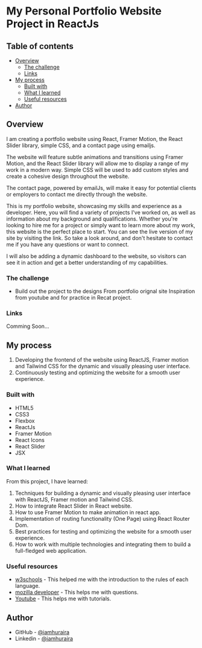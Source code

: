 # My Personal Portfolio Website Project in ReactJs


## Table of contents

- [Overview](#overview)
  - [The challenge](#the-challenge)
  - [Links](#links)
- [My process](#my-process)
  - [Built with](#built-with)
  - [What I learned](#what-i-learned)
  - [Useful resources](#useful-resources)
- [Author](#author)

## Overview

I am creating a portfolio website using React, Framer Motion, the React Slider library, simple CSS, and a contact page using emailjs.

The website will feature subtle animations and transitions using Framer Motion, and the React Slider library will allow me to display a range of my work in a modern way. Simple CSS will be used to add custom styles and create a cohesive design throughout the website.

The contact page, powered by emailJs, will make it easy for potential clients or employers to contact me directly through the website.

This is my portfolio website, showcasing my skills and experience as a developer. Here, you will find a variety of projects I've worked on, as well as information about my background and qualifications. Whether you're looking to hire me for a project or simply want to learn more about my work, this website is the perfect place to start. You can see the live version of my site by visiting the link. So take a look around, and don't hesitate to contact me if you have any questions or want to connect.


I will also be adding a dynamic dashboard to the website, so visitors can see it in action and get a better understanding of my capabilities.

### The challenge

- Build out the project to the designs From portfolio orignal site Inspiration from youtube and for practice in Recat project.

### Links

Comming Soon...

<!-- - Solution URL: [Solution Link](https://github.com/iamhuraira/Portfolio-live)
- Live Site URL: [Live Site ](https://iamhuraira.netlify.app/) -->

## My process
  1. Developing the frontend of the website using ReactJS, Framer motion and Tailwind CSS for the dynamic and visually pleasing user interface.
  2. Continuously testing and optimizing the website for a smooth user experience.


### Built with

- HTML5
- CSS3
- Flexbox
- ReactJs
- Framer Motion
- React Icons
- React Slider
- JSX



### What I learned

From this project, I have learned:
 1. Techniques for building a dynamic and visually pleasing user interface with ReactJS, Framer motion and Tailwind CSS.
 2. How to integrate React Slider in React website.
 3. How to use Framer Motion to make animation in react app.
 4. Implementation of routing functionality (One Page) using React Router Dom.
 5. Best practices for testing and optimizing the website for a smooth user experience.
 6. How to work with multiple technologies and integrating them to build a full-fledged web application.

### Useful resources

- [w3schools](https://www.w3schools.com/) - This helped me with the introduction to the rules of each language.
- [mozilla developer](https://developer.mozilla.org/) - This helps me with questions.
- [Youtube](https://www.youtube.com/) - This helps me with tutorials.

## Author

<!-- - Frontend Mentor - [@Huraira429](https://www.frontendmentor.io/profile/Huraira429) -->
- GitHub - [@iamhuraira](https://github.com/iamhuraira)
- Linkedin - [@iamhuraira](https://www.linkedin.com/in/iamhuraira)
<!-- - Twitter - [@i_am_huraira_](https://twitter.com/i_am_huraira_) -->
